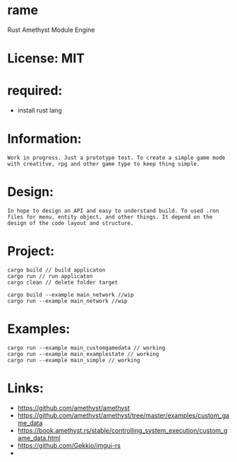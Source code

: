# rame
 Rust
 Amethyst
 Module
 Engine

# License: MIT

# required:
 * install rust lang
 
# Information:
	Work in progress. Just a prototype test. To create a simple game mode with creatitve, rpg and other game type to keep thing simple.

# Design:
	In hope to design an API and easy to understand build. To used .ron files for menu, entity object, and other things. It depend on the design of the code layout and structure.

# Project:
```
cargo build // build applicaton
cargo run // run applicaton
cargo clean // delete folder target

cargo build --example main_network //wip
cargo run --example main_network //wip
```

# Examples:
```
cargo run --example main_customgamedata // working
cargo run --example main_examplestate // working
cargo run --example main_simple // working
```

# Links:
 * https://github.com/amethyst/amethyst
 * https://github.com/amethyst/amethyst/tree/master/examples/custom_game_data
 * https://book.amethyst.rs/stable/controlling_system_execution/custom_game_data.html
 * https://github.com/Gekkio/imgui-rs
 * 